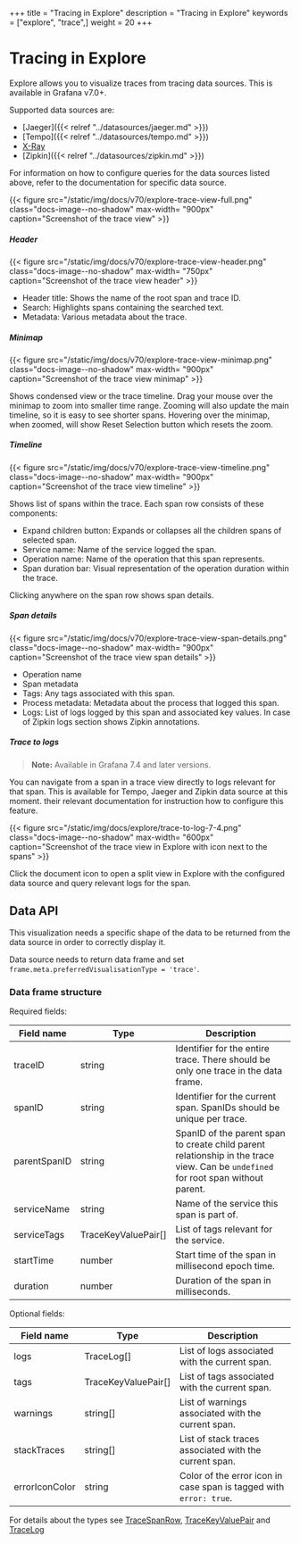+++
title = "Tracing in Explore"
description = "Tracing in Explore"
keywords = ["explore", "trace",]
weight = 20
+++

# Tracing in Explore

Explore allows you to visualize traces from tracing data sources. This is available in Grafana v7.0+.

Supported data sources are:

- [Jaeger]({{< relref "../datasources/jaeger.md" >}})
- [Tempo]({{< relref "../datasources/tempo.md" >}})
- [X-Ray](https://grafana.com/grafana/plugins/grafana-x-ray-datasource)
- [Zipkin]({{< relref "../datasources/zipkin.md" >}})

For information on how to configure queries for the data sources listed above, refer to the documentation for specific data source.

{{< figure src="/static/img/docs/v70/explore-trace-view-full.png" class="docs-image--no-shadow" max-width= "900px" caption="Screenshot of the trace view" >}}

##### Header

{{< figure src="/static/img/docs/v70/explore-trace-view-header.png" class="docs-image--no-shadow" max-width= "750px" caption="Screenshot of the trace view header" >}}

- Header title: Shows the name of the root span and trace ID.
- Search: Highlights spans containing the searched text.
- Metadata: Various metadata about the trace.

##### Minimap

{{< figure src="/static/img/docs/v70/explore-trace-view-minimap.png" class="docs-image--no-shadow" max-width= "900px" caption="Screenshot of the trace view minimap" >}}

Shows condensed view or the trace timeline. Drag your mouse over the minimap to zoom into smaller time range. Zooming will also update the main timeline, so it is easy to see shorter spans. Hovering over the minimap, when zoomed, will show Reset Selection button which resets the zoom.

##### Timeline

{{< figure src="/static/img/docs/v70/explore-trace-view-timeline.png" class="docs-image--no-shadow" max-width= "900px"  caption="Screenshot of the trace view timeline" >}}

Shows list of spans within the trace. Each span row consists of these components:

- Expand children button: Expands or collapses all the children spans of selected span.
- Service name: Name of the service logged the span.
- Operation name: Name of the operation that this span represents.
- Span duration bar: Visual representation of the operation duration within the trace.

Clicking anywhere on the span row shows span details.

##### Span details

{{< figure src="/static/img/docs/v70/explore-trace-view-span-details.png" class="docs-image--no-shadow" max-width= "900px"  caption="Screenshot of the trace view span details" >}}

- Operation name
- Span metadata
- Tags: Any tags associated with this span.
- Process metadata: Metadata about the process that logged this span.
- Logs: List of logs logged by this span and associated key values. In case of Zipkin logs section shows Zipkin annotations.

##### Trace to logs

> **Note:** Available in Grafana 7.4 and later versions.

You can navigate from a span in a trace view directly to logs relevant for that span. This is available for Tempo, Jaeger and Zipkin data source at this moment.  their relevant documentation for instruction how to configure this feature.

{{< figure src="/static/img/docs/explore/trace-to-log-7-4.png" class="docs-image--no-shadow" max-width= "600px"  caption="Screenshot of the trace view in Explore with icon next to the spans" >}}

Click the document icon to open a split view in Explore with the configured data source and query relevant logs for the span.

## Data API

This visualization needs a specific shape of the data to be returned from the data source in order to correctly display it.

Data source needs to return data frame and set `frame.meta.preferredVisualisationType = 'trace'`.

### Data frame structure

Required fields:

| Field name | Type    | Description |
|------------|---------|-------------|
| traceID    | string  | Identifier for the entire trace. There should be only one trace in the data frame. |
| spanID     | string  | Identifier for the current span. SpanIDs should be unique per trace. |
| parentSpanID | string  | SpanID of the parent span to create child parent relationship in the trace view. Can be `undefined` for root span without parent. |
| serviceName | string  | Name of the service this span is part of. |
| serviceTags | TraceKeyValuePair[] | List of tags relevant for the service. |
| startTime  | number | Start time of the span in millisecond epoch time. |
| duration   | number | Duration of the span in milliseconds. |

Optional fields:

| Field name | Type    | Description |
|------------|---------|-------------|
| logs       | TraceLog[] | List of logs associated with the current span. |
| tags       | TraceKeyValuePair[]  | List of tags associated with the current span. |
| warnings   | string[]  | List of warnings associated with the current span. |
| stackTraces | string[] | List of stack traces associated with the current span. |
| errorIconColor | string | Color of the error icon in case span is tagged with `error: true`. |

For details about the types see [TraceSpanRow](https://grafana.com/docs/grafana/latest/packages_api/data/tracespanrow/), [TraceKeyValuePair](https://grafana.com/docs/grafana/latest/packages_api/data/tracekeyvaluepair/) and [TraceLog](https://grafana.com/docs/grafana/latest/packages_api/data/tracelog/)
